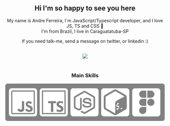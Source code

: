 <div align="center">
    <h2>Hi I'm so happy to see you here</h1>
    <p>
        My name is Andre Ferreira, I`m JavaScript/Typescript developer, and I love JS, TS and CSS 💛<br>
        I'm from Brazil, I live in Caraguatatuba-SP
    </p>
    <p>
        If you need talk-me, send a message on twitter, or linkedin :)
    </p>
    <br/>
    <a href="https://twitter.com/andre_2l2" target="_blank">
        <img src="https://img.shields.io/twitter/follow/andre_2l2?style=social" target="_blank">
    </a>
</div>
<br>
<div align="center">
    <h3>Main Skills</h1>
</dev>
<dev align="center">
    <img src="public/hero.png" width="600px">
</dev>
